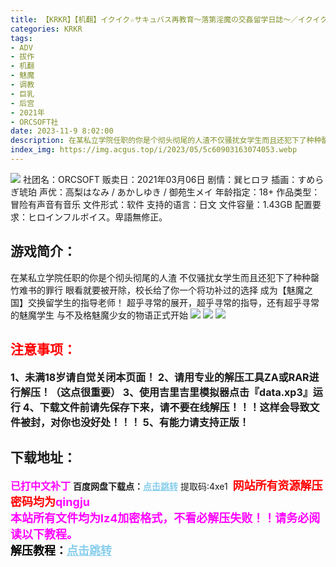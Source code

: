 ```yaml
---
title: 【KRKR】【机翻】イクイク☆サキュバス再教育～落第淫魔の交姦留学日誌～／イクイクサキュバス
categories: KRKR
tags:
- ADV
- 拔作
- 机翻
- 魅魔
- 调教
- 巨乳
- 后宫
- 2021年
- ORCSOFT社
date: 2023-11-9 8:02:00
description: 在某私立学院任职的你是个彻头彻尾的人渣不仅骚扰女学生而且还犯下了种种罄竹难书的罪行。眼看就要被开除，校长给了你一个将功补过的选择。成为【魅魔之国】交换留学生的指导老师！超乎寻常的展开，超乎寻常的指导，还有超乎寻常的魅魔学生，与不及格魅魔少女的物语正式开始
index_img: https://img.acgus.top/i/2023/05/5c60903163074053.webp
---
```

![](https://img.acgus.top/i/2023/05/5c60903163074053.webp)
社团名：ORCSOFT 
贩卖日：2021年03月06日
剧情：巽ヒロヲ
插画：すめらぎ琥珀
声优：高梨はなみ / あかしゆき / 御苑生メイ
年龄指定：18+
作品类型：冒险有声音有音乐
文件形式：软件
支持的语言：日文
文件容量：1.43GB
配置要求：ヒロインフルボイス。卑語無修正。

## 游戏简介：
在某私立学院任职的你是个彻头彻尾的人渣
不仅骚扰女学生而且还犯下了种种罄竹难书的罪行
眼看就要被开除，校长给了你一个将功补过的选择
成为【魅魔之国】交换留学生的指导老师！
超乎寻常的展开，超乎寻常的指导，还有超乎寻常的魅魔学生
与不及格魅魔少女的物语正式开始
![](https://img.acgus.top/i/2023/05/93efb4087a074108.webp)
![](https://img.acgus.top/i/2023/05/14a7c559f4074103.webp)
![](https://img.acgus.top/i/2023/05/5a5482d3ed074058.webp)





## <font color=#FF0000 >注意事项：</font>
<font size=3><b>1、未满18岁请自觉关闭本页面！
2、请用专业的解压工具ZA或RAR进行解压！（这点很重要）
3、使用吉里吉里模拟器点击『data.xp3』运行
4、下载文件前请先保存下来，请不要在线解压！！！这样会导致文件被封，对你也没好处！！！
5、有能力请支持正版！</b></font>

## 下载地址：
<font color=#FF00FF size=3><b>已打中文补丁</b></font>
<b>百度网盘下载点：</b><a href="https://pan.baidu.com/s/1AOlaN9WQl5ydN3VjKhBNmQ?pwd=4xe1" style="color: #87CEEB;"><b>点击跳转</b></a> 提取码:4xe1
<a style="padding: 0" href="https://post.qingju.org/AD/"><img style="max-width:100%" src="https://img.acgus.top/i/2024/07/478f689b8021d8d499ab43d21acf137a.gif" alt=""></a>
<b><font color=#FF0000 size=4>网站所有资源解压密码均为</b></font><b><font color=#FF00FF size=4>qingju</font><font color=#FF0000 ></font></b><br><b><font color=#FF00FF size=4>本站所有文件均为lz4加密格式，不看必解压失败！！请务必阅读以下教程。</b></font><br><b><font color=#000 size=4>解压教程：</b><a href="https://post.qingju.org/tutorial/000/" style="color: #87CEEB;"><b>点击跳转</b></a>
